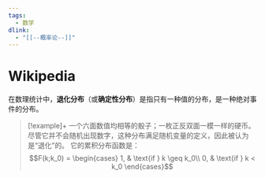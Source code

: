 ```yaml
---
tags:
  - 数学
dlink:
  - "[[--概率论--]]"
---
```

# Wikipedia
在数理统计中，**退化分布**（或**确定性分布**）是指只有一种值的分布，是一种绝对事件的分布。

>[!example]+
一个六面数值均相等的骰子；一枚正反双面一模一样的硬币。尽管它并不会随机出现数字，这种分布满足随机变量的定义，因此被认为是“退化”的。
它的累积分布函数是：
$$F(k;k_0) = \begin{cases} 1, & \text{if } k \geq k_0\\ 0, & \text{if } k < k_0 \end{cases}$$


